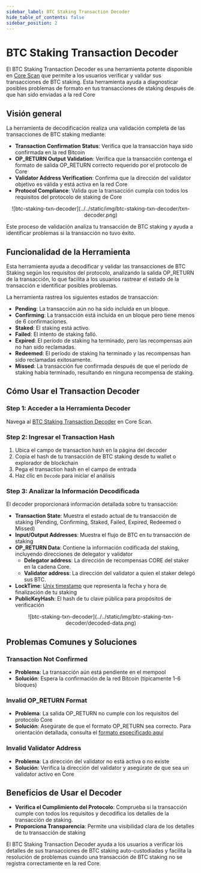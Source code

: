 ```yaml
---
sidebar_label: BTC Staking Transaction Decoder
hide_table_of_contents: false
sidebar_position: 2
---
```


# BTC Staking Transaction Decoder

El BTC Staking Transaction Decoder es una herramienta potente disponible en [Core Scan](https://scan.coredao.org/btc-stake-txn-decoder) que permite a los usuarios verificar y validar sus transacciones de BTC staking. Esta herramienta ayuda a diagnosticar posibles problemas de formato en tus transacciones de staking después de que han sido enviadas a la red Core

## Visión general

La herramienta de decodificación realiza una validación completa de las transacciones de BTC staking mediante:

- **Transaction Confirmation Status**: Verifica que la transacción haya sido confirmada en la red Bitcoin
- **OP_RETURN Output Validation**: Verifica que la transacción contenga el formato de salida OP_RETURN correcto requerido por el protocolo de Core
- **Validator Address Verification**: Confirma que la dirección del validator objetivo es válida y está activa en la red Core
- **Protocol Compliance**: Valida que la transacción cumpla con todos los requisitos del protocolo de staking de Core

<p align="center">
![btc-staking-txn-decoder](../../static/img/btc-staking-txn-decoder/txn-decoder.png)
</p>

Este proceso de validación analiza tu transacción de BTC staking y ayuda a identificar problemas si la transacción no tuvo éxito.

## Funcionalidad de la Herramienta

Esta herramienta ayuda a decodificar y validar las transacciones de BTC Staking según los requisitos del protocolo, analizando la salida OP_RETURN de la transacción, lo que facilita a los usuarios rastrear el estado de la transacción e identificar posibles problemas.

La herramienta rastrea los siguientes estados de transacción:

- **Pending**: La transacción aún no ha sido incluida en un bloque.
- **Confirming**: La transacción está incluida en un bloque pero tiene menos de 6 confirmaciones.
- **Staked**: El staking está activo.
- **Failed**: El intento de staking falló.
- **Expired**: El período de staking ha terminado, pero las recompensas aún no han sido reclamadas.
- **Redeemed**: El período de staking ha terminado y las recompensas han sido reclamadas exitosamente.
- **Missed**: La transacción fue confirmada después de que el período de staking había terminado, resultando en ninguna recompensa de staking.

## Cómo Usar el Transaction Decoder

### Step 1: Acceder a la Herramienta Decoder

Navega al [BTC Staking Transaction Decoder](https://scan.coredao.org/btc-stake-txn-decoder) en Core Scan.

### Step 2: Ingresar el Transaction Hash

1. Ubica el campo de transaction hash en la página del decoder
2. Copia el hash de tu transacción de BTC staking desde tu wallet o explorador de blockchain
3. Pega el transaction hash en el campo de entrada
4. Haz clic en `Decode` para iniciar el análisis

### Step 3: Analizar la Información Decodificada

El decoder proporcionará información detallada sobre tu transacción:

- **Transaction State**: Muestra el estado actual de tu transacción de staking (Pending, Confirming, Staked, Failed, Expired, Redeemed o Missed)
- **Input/Output Addresses**: Muestra el flujo de BTC en tu transacción de staking
- **OP_RETURN Data**: Contiene la información codificada del staking, incluyendo direcciones de delegator y validator
  - **Delegator address**: La dirección de recompensas CORE del staker en la cadena Core.
  - **Validator address**: La dirección del validator a quien el staker delegó sus BTC.
- **LockTime**: [Unix timestamp](https://www.unixtimestamp.com/) que representa la fecha y hora de finalización de tu staking
- **PublicKeyHash**: El hash de tu clave pública para propósitos de verificación

<p align="center">
![btc-staking-txn-decoder](../../static/img/btc-staking-txn-decoder/decoded-data.png)
</p>

## Problemas Comunes y Soluciones

### Transaction Not Confirmed

- **Problema**: La transacción aún está pendiente en el mempool
- **Solución**: Espera la confirmación de la red Bitcoin (típicamente 1-6 bloques)

### Invalid OP_RETURN Format

- **Problema**: La salida OP_RETURN no cumple con los requisitos del protocolo Core
- **Solución**: Asegúrate de que el formato OP_RETURN sea correcto. Para orientación detallada, consulta el [formato especificado aquí](https://docs.coredao.org/docs/stake-and-delegate/btc-staking/design#op_return-output)

### Invalid Validator Address

- **Problema**: La dirección del validator no está activa o no existe
- **Solución**: Verifica la dirección del validator y asegúrate de que sea un validator activo en Core

## Beneficios de Usar el Decoder

- **Verifica el Cumplimiento del Protocolo**: Comprueba si la transacción cumple con todos los requisitos y decodifica los detalles de la transacción de staking.
- **Proporciona Transparencia**: Permite una visibilidad clara de los detalles de tu transacción de staking

El BTC Staking Transaction Decoder ayuda a los usuarios a verificar los detalles de sus transacciones de BTC staking auto-custodiadas y facilita la resolución de problemas cuando una transacción de BTC staking no se registra correctamente en la red Core.
